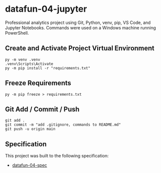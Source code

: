 # datafun-04-jupyter

Professional analytics project using Git, Python, venv, pip, VS Code, and Jupyter Notebooks.
Commands were used on a Windows machine running PowerShell.  

## Create and Activate Project Virtual Environment

```shell
py -m venv .venv
.venv\Scripts\Activate
py -m pip install -r "requirements.txt"
```

## Freeze Requirements

```shell
py -m pip freeze > requirements.txt
```

## Git Add / Commit / Push 

```shell
git add .
git commit -m "add .gitignore, commands to README.md"
git push -u origin main
```

## Specification

This project was built to the following specification:

- [datafun-04-spec](https://github.com/denisecase/datafun-04-spec)